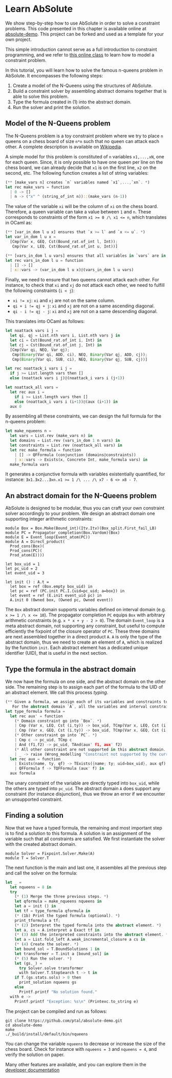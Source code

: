 # Learn AbSolute

We show step-by-step how to use AbSolute in order to solve a constraint problems.
This code presented in this chapter is available online at [absolute-demo](https://github.com/ptal/absolute-demo/blob/master/src/nqueens.ml).
This project can be forked and used as a template for your own project.

This simple introduction cannot serve as a full introduction to constraint programming, and we refer to [this online class](https://www.coursera.org/learn/basic-modeling) to learn how to model a constraint problem.

In this tutorial, you will learn how to solve the famous n-queens problem in AbSolute.
It encompasses the following steps:

1. Create a model of the N-Queens using the structures of AbSolute.
2. Build a constraint solver by assembling abstract domains together that is able to solve this problem.
3. Type the formula created in (1) into the abstract domain.
4. Run the solver and print the solution.

## Model of the N-Queens problem

The N-Queens problem is a toy constraint problem where we try to place `n` queens on a chess board of size `n*n` such that no queen can attack each other.
A complete description is available on [Wikipedia](https://en.wikipedia.org/wiki/Nqueens).

A simple model for this problem is constituted of `n` variables `x1,...,xN`, one for each queen.
Since, it is only possible to have one queen per line on the chess board, we can already decide that `x1` is on the first line, `x2` on the second, etc.
The following function creates a list of string variables:

```rust
(** [make_vars n] creates `n` variables named `x1`,...,`xn`. *)
let rec make_vars = function
  | 0 -> []
  | n -> ("x" ^ (string_of_int n))::(make_vars (n-1))
```

The value of the variable `xi` will be the column of `xi` on the chess board.
Therefore, a queen variable can take a value between `1` and `n`.
These corresponds to constraints of the form `x1 >= 0 /\ x1 <= n`, which translates in OCaml as:

```rust
(** [var_in_dom l u x] ensures that `x >= l` and `x <= u`. *)
let var_in_dom l u x =
  [Cmp(Var x, GEQ, Cst(Bound_rat.of_int l, Int));
   Cmp(Var x, LEQ, Cst(Bound_rat.of_int u, Int))]

(** [vars_in_dom l u vars] ensures that all variables in `vars` are in the interval [l..u]. *)
let rec vars_in_dom l u = function
  | [] -> []
  | x::vars -> (var_in_dom l u x)@(vars_in_dom l u vars)
```

Finally, we need to ensure that two queens cannot attack each other.
For instance, to check that `xi` and `xj` do not attack each other, we need to fulfill the following constraints (`i < j`):

* `xi != xj`: `xi` and `xj` are not on the same column.
* `qi + i != qj + j`: `xi` and `xj` are not on a same ascending diagonal.
* `qi - i != qj - j`: `xi` and `xj` are not on a same descending diagonal.

This translates into OCaml as follows:

```rust
let noattack vars i j =
  let qi, qj = List.nth vars i, List.nth vars j in
  let ci = Cst(Bound_rat.of_int i, Int) in
  let cj = Cst(Bound_rat.of_int j, Int) in
  [Cmp(Var qi, NEQ, Var qj);
   Cmp(Binary(Var qi, ADD, ci), NEQ, Binary(Var qj, ADD, cj));
   Cmp(Binary(Var qi, SUB, ci), NEQ, Binary(Var qj, SUB, cj))]

let rec noattack_i vars i j =
  if j >= List.length vars then []
  else (noattack vars i j)@(noattack_i vars i (j+1))

let noattack_all vars =
  let rec aux i =
    if i >= List.length vars then []
    else (noattack_i vars i (i+1))@(aux (i+1)) in
  aux 0
```

By assembling all these constraints, we can design the full formula for the n-queens problem:

```rust
let make_nqueens n =
  let vars = List.rev (make_vars n) in
  let domains = List.rev (vars_in_dom 1 n vars) in
  let constraints = List.rev (noattack_all vars) in
  let rec make_formula = function
    | [] -> QFFormula (conjunction (domains@constraints))
    | x::vars -> Exists(x, Concrete Int, make_formula vars) in
  make_formula vars
```

It generates a conjunctive formula with variables existentially quantified, for instance: `Ǝx1.Ǝx2...Ǝxn.x1 >= 1 /\ ... /\ x7 - 6 <> x8 - 7`.

## An abstract domain for the N-Queens problem

AbSolute is designed to be modular, thus you can craft your own constraint solver accordingly to your problem.
We design an abstract domain one supporting integer arithmetic constraints:

```
module Box = Box.Make(Bound_int)(Itv.Itv)(Box_split.First_fail_LB)
module PC = Propagator_completion(Box.Vardom)(Box)
module E = Event_loop(Event_atom(PC))
module A = Direct_product(
  Prod_cons(Box)(
  Prod_cons(PC)(
  Prod_atom(E))))

let box_uid = 1
let pc_uid = 2
let event_uid = 3

let init () : A.t =
  let box = ref (Box.empty box_uid) in
  let pc = ref (PC.init PC.I.{uid=pc_uid; a=box}) in
  let event = ref (E.init event_uid pc) in
  A.init 0 (Owned box, (Owned pc, Owned event))
```

The `Box` abstract domain supports variables defined on interval domain (e.g. `x >= 1 /\ x <= 10`).
The propagator completion `PC` equips `Box` with arbitrary arithmetic constraints (e.g. `x * x + y - 2 > 0`).
The domain `Event_loop` is a meta abstract domain, not supporting any constraint, but useful to compute efficiently the fixpoint of the closure operator of `PC`.
These three domains are next assembled together in a direct product `A`.
`A` is only the type of the abstract domain, thus we need to create an element of `A`, which is realized by the function `init`.
Each abstract element has a dedicated unique identifier (UID), that is useful in the next section.

## Type the formula in the abstract domain

We now have the formula on one side, and the abstract domain on the other side.
The remaining step is to assign each part of the formula to the UID of an abstract element.
We call this process _typing_.

```rust
(** Given a formula, we assign each of its variables and constraints to an abstract domain.
   For the abstract domain `A`, all the variables and interval constraint go into `Box`, and the rest go into `PC`. *)
let type_formula formula =
  let rec aux' = function
    (* Domain constraint go into `Box`. *)
    | Cmp (Var x, LEQ, Cst (i,ty)) -> box_uid, TCmp(Var x, LEQ, Cst (i,ty))
    | Cmp (Var x, GEQ, Cst (i,ty)) -> box_uid, TCmp(Var x, GEQ, Cst (i,ty))
    (* Other constraint go into `PC`. *)
    | Cmp c -> pc_uid, TCmp c
    | And (f1,f2) -> pc_uid, TAnd(aux' f1, aux' f2)
    (* All other constraint are not supported in this abstract domain. *)
    | _ -> raise (Wrong_modelling "Constraint not supported by the current abstract domain.") in
  let rec aux = function
    | Exists(name, ty, qf) -> TExists({name; ty; uid=box_uid}, aux qf)
    | QFFormula f -> TQFFormula (aux' f) in
  aux formula
```

The unary constraint of the variable are directly typed into `box_uid`, while the others are typed into `pc_uid`.
The abstract domain `A` does support any constraint (for instance disjunction), thus we throw an error if we encounter an unsupported constraint.

## Finding a solution

Now that we have a typed formula, the remaining and most important step is to find a solution to this formula.
A solution is an assignment of the variable such that all constraints are satisfied.
We first instantiate the solver with the created abstract domain.

```
module Solver = Fixpoint.Solver.Make(A)
module T = Solver.T
```

The next function is the main and last one, it assembles all the previous step and call the solver on the formula:

```rust
let _ =
  let nqueens = 8 in
  try
    (* (1) Merge the three previous steps. *)
    let qformula = make_nqueens nqueens in
    let a = init () in
    let tf = type_formula qformula in
    (* (1b) Print the typed formula (optional). *)
    print_tformula a tf;
    (* (2) Interpret the typed formula into the abstract element. *)
    let a, cs = A.interpret a Exact tf in
    (* (3) Add the interpreted constraints into the abstract element. *)
    let a = List.fold_left A.weak_incremental_closure a cs in
    (* (4) Create the solver. *)
    let bound_sol = T.BoundSolutions 1 in
    let transformer = T.init a [bound_sol] in
    (* (5) Run the solver. *)
    let (gs,_) =
      try Solver.solve transformer
      with Solver.T.StopSearch t -> t in
    if T.(gs.stats.sols) > 0 then
      print_solution nqueens gs
    else
      Printf.printf "No solution found."
  with e ->
    Printf.printf "Exception: %s\n" (Printexc.to_string e)

```

The project can be compiled and run as follows:

```
git clone https://github.com/ptal/absolute-demo.git
cd absolute-demo
make
./_build/install/default/bin/nqueens
```

You can change the variable `nqueens` to decrease or increase the size of the chess board.
Check for instance with `nqueens = 3` and `nqueens = 4`, and verify the solution on paper.

Many other features are available, and you can explore them in the [developer documentation](ptal.github.io/doc)
